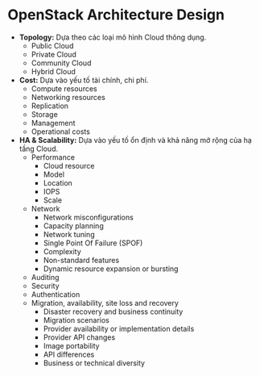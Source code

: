 # OpenStack Architecture Design

* **Topology:** Dựa theo các loại mô hình Cloud thông dụng.
  * Public Cloud
  * Private Cloud
  * Community Cloud
  * Hybrid Cloud
* **Cost:** Dựa vào yếu tố tài chính, chi phí.
  * Compute resources
  * Networking resources
  * Replication
  * Storage
  * Management
  * Operational costs
* **HA & Scalability:** Dựa vào yếu tố ổn định và khả năng mở rộng của hạ tầng Cloud.
  * Performance
    * Cloud resource
    * Model
    * Location
    * IOPS
    * Scale
  * Network
    * Network misconfigurations
    * Capacity planning
    * Network tuning
    * Single Point Of Failure (SPOF)
    * Complexity
    * Non-standard features
    * Dynamic resource expansion or bursting
  * Auditing
  * Security
  * Authentication
  * Migration, availability, site loss and recovery
    * Disaster recovery and business continuity
    * Migration scenarios
    * Provider availability or implementation details
    * Provider API changes
    * Image portability
    * API differences
    * Business or technical diversity